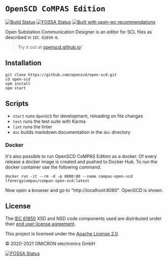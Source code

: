 # `OpenSCD CoMPAS Edition`

[![Build Status](https://travis-ci.org/openscd/open-scd.svg?branch=main)](https://travis-ci.org/openscd/open-scd)
[![FOSSA Status](https://app.fossa.com/api/projects/git%2Bgithub.com%2Fopenscd%2Fopen-scd.svg?type=shield)](https://app.fossa.com/projects/git%2Bgithub.com%2Fopenscd%2Fopen-scd?ref=badge_shield)
[![Built with open-wc recommendations](https://img.shields.io/badge/built%20with-open--wc-blue.svg)](https://github.com/open-wc)

Open Substation Communication Designer is an editor for SCL files as described in `IEC 61850-6`.

> Try it out at [openscd.github.io](https://openscd.github.io)!

## Installation

```
git clone https://github.com/openscd/open-scd.git
cd open-scd
npm install
npm start
```

## Scripts

- `start` runs `OpenSCD` for development, reloading on file changes
- `test` runs the test suite with Karma
- `lint` runs the linter
- `doc` builds markdown documentation in the `doc` directory

### Docker
It's also possible to run OpenSCD CoMPAS Edition as a docker. Of every release a docker image is created and pushed to Docker Hub.
To run the docker container use the following command.

```
docker run -it --rm -d -p 8080:80 --name compas-open-scd lfenergycompas/compas-open-scd:latest
```
Now open a browser and go to "http://localhost:8080". OpenSCD is shown.

## License

The [IEC 61850](https://webstore.iec.ch/publication/63319) XSD and NSD code components used are
distributed under their [end user license agreement](CC-EULA.pdf).

This project is licensed under the [Apache License 2.0](LICENSE).

&copy; 2020-2021 OMICRON electronics GmbH

[![FOSSA Status](https://app.fossa.com/api/projects/git%2Bgithub.com%2Fopenscd%2Fopen-scd.svg?type=large)](https://app.fossa.com/projects/git%2Bgithub.com%2Fopenscd%2Fopen-scd?ref=badge_large)
